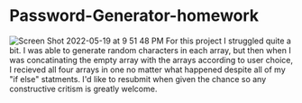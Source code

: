 # Password-Generator-homework
![Screen Shot 2022-05-19 at 9 51 48 PM](https://user-images.githubusercontent.com/100956840/169432925-d9e34747-e2c4-45f4-bbe9-ec57e59f915c.png)
For this project I struggled quite a bit. I was able to generate random characters in each array, but then when I was concatinating the empty array with the arrays according to user choice, I recieved all four arrays in one no matter what happened despite all of my "if else" statments. I'd like to resubmit when given the chance so any constructive critism is greatly welcome.
